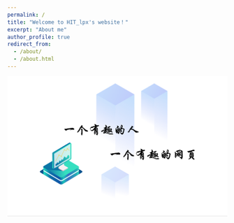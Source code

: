 ```yaml
---
permalink: /
title: "Welcome to HIT_lpx's website！"
excerpt: "About me"
author_profile: true
redirect_from: 
  - /about/
  - /about.html
---
```


![zhuye](/images/zhuye.png)
